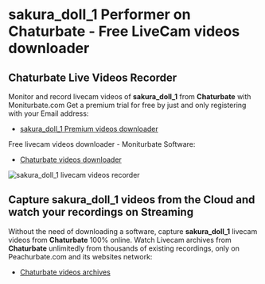 # sakura_doll_1 Performer on Chaturbate - Free LiveCam videos downloader

## Chaturbate Live Videos Recorder

Monitor and record livecam videos of **sakura_doll_1** from **Chaturbate** with Moniturbate.com
Get a premium trial for free by just and only registering with your Email address:
* [sakura_doll_1 Premium videos downloader](https://moniturbate.com/request-demo-licence-key.html)

Free livecam videos downloader - Moniturbate Software:
* [Chaturbate videos downloader](https://moniturbate.com/moniturbate-download-software.html)

![sakura_doll_1 livecam videos recorder](https://peachurnet.com/templates/moniturbate-software.png)


## Capture sakura_doll_1 videos from the Cloud and watch your recordings on Streaming

Without the need of downloading a software, capture **sakura_doll_1** livecam videos from **Chaturbate** 100% online.
Watch Livecam archives from **Chaturbate** unlimitedly from thousands of existing recordings, only on Peachurbate.com and its websites network:
* [Chaturbate videos archives](https://peachurnet.com/)